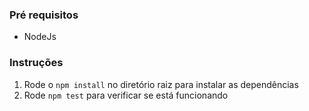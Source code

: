 ### Pré requisitos

- NodeJs

### Instruções

1. Rode o `npm install` no diretório raiz para instalar as dependências
2. Rode `npm test` para verificar se está funcionando